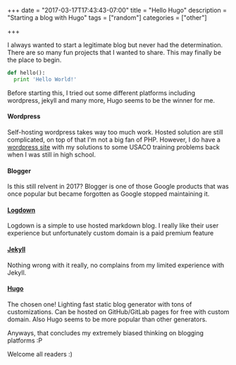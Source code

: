 +++
date = "2017-03-17T17:43:43-07:00"
title = "Hello Hugo"
description =  "Starting a blog with Hugo"
tags = ["random"]
categories = ["other"]

+++

I always wanted to start a legitimate blog but never had the determination. There are so many fun projects that I wanted to share. This may finally be the place to begin.
<!--more-->

```python
def hello():
  print 'Hello World!'
```

Before starting this, I tried out some different platforms including wordpress, jekyll and many more, Hugo seems to be the winner for me.

#### Wordpress
Self-hosting wordpress takes way too much work. Hosted solution are still complicated, on top of that I'm not a big fan of PHP. However, I do have a [wordpress site](https://usacosolutions.wordpress.com/) with my solutions to some USACO training problems back when I was still in high school.

#### Blogger
Is this still relvent in 2017? Blogger is one of those Google products that was once popular but became forgotten as Google stopped maintaining it.

#### [Logdown](https://logdown.com/)
Logdown is a simple to use hosted markdown blog. I really like their user experience but unfortunately custom domain is a paid premium feature

#### [Jekyll](https://jekyllrb.com/)
Nothing wrong with it really, no complains from my limited experience with Jekyll.

#### [Hugo](https://gohugo.io)
The chosen one! Lighting fast static blog generator with tons of customizations. Can be hosted on GitHub/GitLab pages for free with custom domain. Also Hugo seems to be more popular than other generators.

Anyways, that concludes my extremely biased thinking on blogging platforms :P

Welcome all readers :)
